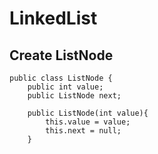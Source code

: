 # LinkedList

## Create ListNode
    public class ListNode {
        public int value;
        public ListNode next;

        public ListNode(int value){
            this.value = value;
            this.next = null;
        }
